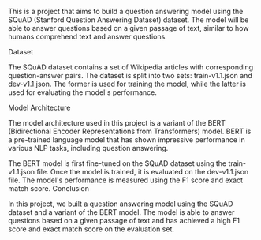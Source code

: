 This is a project that aims to build a question answering model using the SQuAD (Stanford Question Answering Dataset) dataset. The model will be able to answer questions based on a given passage of text, similar to how humans comprehend text and answer questions.

Dataset

The SQuAD dataset contains a set of Wikipedia articles with corresponding question-answer pairs. The dataset is split into two sets: train-v1.1.json and dev-v1.1.json. The former is used for training the model, while the latter is used for evaluating the model's performance.

Model Architecture

The model architecture used in this project is a variant of the BERT (Bidirectional Encoder Representations from Transformers) model. BERT is a pre-trained language model that has shown impressive performance in various NLP tasks, including question answering.

The BERT model is first fine-tuned on the SQuAD dataset using the train-v1.1.json file. Once the model is trained, it is evaluated on the dev-v1.1.json file. The model's performance is measured using the F1 score and exact match score.
Conclusion

In this project, we built a question answering model using the SQuAD dataset and a variant of the BERT model. The model is able to answer questions based on a given passage of text and has achieved a high F1 score and exact match score on the evaluation set.

